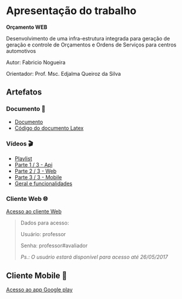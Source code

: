 # Apresentação do trabalho

**Orçamento WEB**

Desenvolvimento de uma infra-estrutura integrada para geração de geração e controle de Orçamentos e Ordens de Serviços para centros automotivos

Autor: Fabricio Nogueira

Orientador: Prof. Msc. Edjalma Queiroz da Silva

## Artefatos

### Documento :page_facing_up:

* [Documento](https://github.com/senaigo-desenvolvimento-mobile-2015/apresentacao-projeto/blob/master/documentoPrincipal.pdf)
* [Código do documento Latex](https://github.com/senaigo-desenvolvimento-mobile-2015/doc-projeto)

### Vídeos :clapper:

* [Playlist](https://www.youtube.com/playlist?list=PLoYUwGE_x984Gf1tdM5K14rjV8NcvEVoG)
* [Parte 1 / 3 - Api ](https://www.youtube.com/watch?v=LHRWCij-3iI&index=1&list=PLoYUwGE_x984Gf1tdM5K14rjV8NcvEVoG)
* [Parte 2 / 3 - Web ](https://www.youtube.com/watch?v=UGZaxxbIIp8&t=8s&index=2&list=PLoYUwGE_x984Gf1tdM5K14rjV8NcvEVoG)
* [Parte 3 / 3 - Mobile ](https://www.youtube.com/watch?v=f6QJpawkl8E&t=25s&index=3&list=PLoYUwGE_x984Gf1tdM5K14rjV8NcvEVoG)
* [Geral e funcionalidades](https://www.youtube.com/watch?v=NUaP8RF-MJ0&index=4&list=PLoYUwGE_x984Gf1tdM5K14rjV8NcvEVoG)

### Cliente Web :globe_with_meridians:

[Acesso ao cliente Web](http://webapp.fabricionogueira.site/)

> Dados para acesso:
>
> Usuário: professor 
>
> Senha: professor#avaliador 
>
> _Ps.: O usuário estará disponível para acesso até *26/05/2017*_

## Cliente Mobile :iphone:

[Acesso ao app Google play](https://play.google.com/store/apps/details?id=site.fabricionogueira.androidclient)